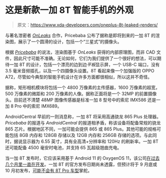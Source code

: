 # 这是新款一加 8T 智能手机的外观

> 原文：<https://www.xda-developers.com/oneplus-8t-leaked-renders/>

与著名泄密者 [*OnLeaks*](https://twitter.com/OnLeaks/status/1305513308389343232) 合作，Pricebaba 公布了据称是即将到来的一加 8T 的渲染图，展示了一个圆滑的设计，包括一个“三星式”的摄像头。

根据 [*Pricebaba*](https://pricebaba.com/blog/oneplus-8t-specifications-renders-360-video-exclusive) 的说法，渲染图基于 *OnLeaks* 获得的内部原理图，而非 CAD 文件，因此尺寸可能不准确。无论如何，它们为我们提供了一个很好的想法，可以期待一加 8T 的设计，包括一个漂亮的边到边*平板*显示屏，一个 USB-C 端口，没有 3.5 毫米音频插孔，以及一个四摄像头设置。8T 看起来像一个加强版的 OPPO A72，尽管如今典型的智能手机设计在许多方面都很相似，所以这并不奇怪。

据称，矩形相机模块将包括一个 4800 万像素的主传感器，1600 万像素的超宽，500 万像素的微距和 200 万像素的人像。据称正面将是一个 32MP 的前置摄像头。目前还不清楚 48MP 图像传感器是标准一加 8 型号中的索尼 IMX586 还是一加 8 Pro 中的索尼 IMX689。

AndroidCentral 早前的一则消息称，一加 8T 将采用高通骁龙 865 Plus 处理器。 *Pricebaba* 的报道与 *AndroidCentral* 的报道相矛盾，称该设备将配备常规的骁龙 865 芯片。根据地区不同，一加可能会提供 865 或 865 Plus。其他可能的规格可能包括 8GB 内存和 128GB 存储以及 12GB 内存和 256GB 存储的选项。与此同时，据说显示器为 6.55 英寸，具有全高清+分辨率和 120Hz 的刷新率。一加 8T 还可能配备 4500 毫安时电池，并支持 65 瓦超级翘曲充电。

当一加 8T 发布时，它应该采用基于 Android 11 的 OxygenOS 11，该公司[在过去几个月里一直在开发](https://www.xda-developers.com/oneplus-oxygenos-11-optimized-one-handed-use/)。一加 8T 的官方发布日期尚未透露，但预计将于 9 月底或 10 月初发布，[可能不会有 8T Pro 车型](https://www.xda-developers.com/no-oneplus-8t-pro-model-rumor/)掌舵。